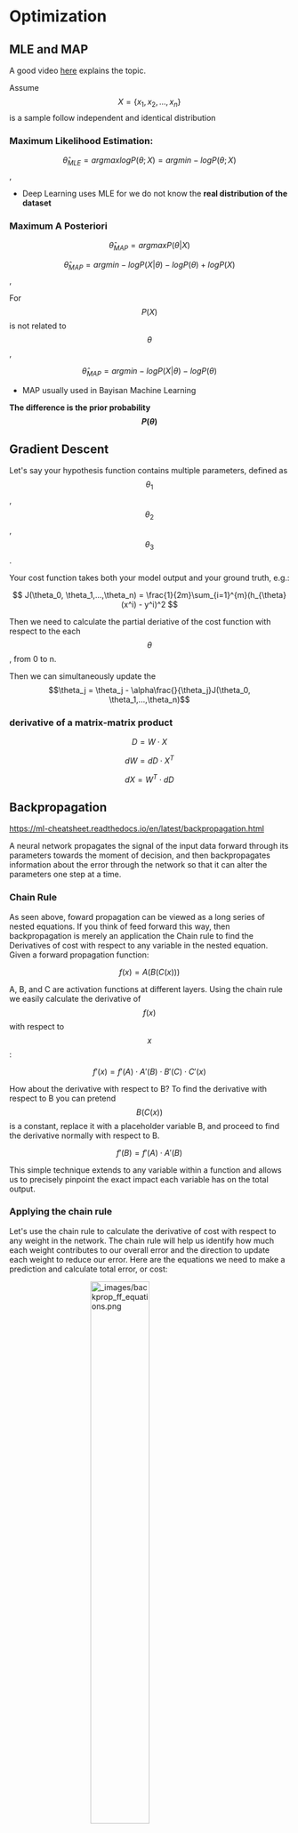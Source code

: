 # Optimization

## MLE and MAP

A good video [here](https://www.youtube.com/watch?v=yH_xwGnW-ig) explains the topic.

Assume $$X = \{x_1, x_2,...,x_n\}$$ is a sample follow independent and identical distribution

### Maximum Likelihood Estimation:

$$\hat \theta_{MLE} = argmax logP(\theta ; X) = argmin -logP(\theta ; X) $$,

- Deep Learning uses MLE for we do not know the **real distribution of the dataset**

### Maximum A Posteriori

$$\hat \theta_{MAP} = argmax P(\theta| X)$$

$$\hat \theta_{MAP}= argmin -logP(X |\theta)-logP(\theta)+logP(X)$$,

For $$P(X)$$ is not related to $$\theta$$,

$$\hat \theta_{MAP} =argmin -logP(X |\theta)-logP(\theta)$$

- MAP usually used in Bayisan Machine Learning

**The difference is the prior probability $$P(\theta)$$**

## Gradient Descent

Let's say your hypothesis function contains multiple parameters, defined as $$\theta_1$$, $$\theta_2$$, $$\theta_3$$.

Your cost function takes both your model output and your ground truth, e.g.:

$$
J(\theta_0, \theta_1,...,\theta_n) = \frac{1}{2m}\sum_{i=1}^{m}(h_{\theta}(x^i) - y^i)^2
$$

Then we need to calculate the partial deriative of the cost function with respect to the each $$\theta$$, from 0 to n.

Then we can simultaneously update the $$\theta_j = \theta_j - \alpha\frac{}{\theta_j}J(\theta_0, \theta_1,...,\theta_n)$$

### derivative of a matrix-matrix product

$$
D = W \cdot X
$$

$$
dW = dD \cdot X^T
$$

$$
dX = W^T \cdot dD
$$

## Backpropagation

https://ml-cheatsheet.readthedocs.io/en/latest/backpropagation.html

A neural network propagates the signal of the input data forward through its parameters towards the moment of decision, and then backpropagates information about the error through the network so that it can alter the parameters one step at a time.

### Chain Rule

As seen above, foward propagation can be viewed as a long series of nested equations. If you think of feed forward this way, then backpropagation is merely an application the Chain rule to find the Derivatives of cost with respect to any variable in the nested equation. Given a forward propagation function:

$$
f(x) = A(B(C(x)))
$$

A, B, and C are activation functions at different layers. Using the chain rule we easily calculate the derivative of $$f(x)$$ with respect to $$x$$:

$$
f'(x) = f'(A) \cdot A'(B) \cdot B'(C) \cdot C'(x)
$$

How about the derivative with respect to B? To find the derivative with respect to B you can pretend $$B(C(x))$$ is a constant, replace it with a placeholder variable B, and proceed to find the derivative normally with respect to B.

$$
f'(B) = f'(A) \cdot A'(B)
$$

This simple technique extends to any variable within a function and allows us to precisely pinpoint the exact impact each variable has on the total output.

### Applying the chain rule

Let's use the chain rule to calculate the derivative of cost with respect to any weight in the network. The chain rule will help us identify how much each weight contributes to our overall error and the direction to update each weight to reduce our error. Here are the equations we need to make a prediction and calculate total error, or cost:

<figure >
<img style="width: 50%;display:block;margin-left:auto;margin-right:auto;" src="https://ml-cheatsheet.readthedocs.io/en/latest/_images/backprop_ff_equations.png" alt="_images/backprop_ff_equations.png"/>
<figcaption style="text-align:center"></figcaption>
</figure>

Given a network consisting of a single neuron, total cost could be calculated as:

$$
Cost = C(R(Z(XW)))
$$

Using the chain rule we can easily find the derivative of Cost with respect to weight W.

$$
C'(W) = C'(R) \cdot R'(Z) \cdot Z'(W) = (\hat{y} - y) \cdot R'(Z) \cdot X
$$

### Example

![img](../../assets/simple_nn_diagram_zo_zh_defined.png)

![img](../../assets/backprop_visually.png)

> NOTE:
>
> $$
> E_0 = \frac{\partial L }{\partial O}
> $$
>
> $$
> E_H = \frac{\partial L }{\partial H}
> $$

## Batch gradient descent

Vanilla gradient descent, aka batch gradient descent, computes the gradient of the cost function to the parameters $$\theta$$ for the entire training dataset.

```python
for i in range(nb_epochs):
  params_grad = evaluate_gradient(loss_function, data, params)
  params = params - learning_rate * params_grad
```

## Stochastic gradient descent

Stochastic gradient descent (SGD) in contrast performs a parameter update for each training example $$x^i$$ and label $$y^i$$. Note that we shuffle the training data at every epoch.

SGD performs frequent updates with a high variance that cause the objective function to fluctuate heavily as in Image 1.

![img](../../assets/sgd_fluctuation.png)

```python
for i in range(nb_epochs):
  np.random.shuffle(data)
  for example in data:
    params_grad = evaluate_gradient(loss_function, example, params)
    params = params - learning_rate * params_grad
```

- Efficient when update gradient
- Slow converge speed, need good learning rate

## Mini-batch gradient descent

Mini-batch gradient descent finally takes the best of both worlds and performs an update for every mini-batch of n training examples. Common mini-batch sizes range between 50 and 256, but can vary for different applications.

```python
for i in range(nb_epochs):
  np.random.shuffle(data)
  for batch in get_batches(data, batch_size=50):
    params_grad = evaluate_gradient(loss_function, batch, params)
    params = params - learning_rate * params_grad
```

## SGD momentum

Momentum is a mehod that helps accelerate SGD in the relevant direction and dampends oscillations seen in the image below.

<figure>
<img style="width:100%;display:block;margin-left:auto;margin-right:auto;" src="../../assets/sgd_momentum.png" alt=""/>
<figcaption></figcaption>
</figure>

$$
m_t = \gamma m_{t-1}+\eta\nabla_{\theta}J(\theta)
$$

$$
\theta=\theta - m_t
$$

Essentially, when using momentum, we push a ball down a hill. The ballaccumulates momentum as it rolls downhill, becoming faster and faster onthe way (until it reaches its terminal velocity if there is air resistance, i.e. $$\gamma<1$$). The same thing happens to our parameter updates: The momentumterm increases for dimensions whose gradients point in the same directionsand reduces updates for dimensions whose gradients change directions. Asa result, we gain **faster convergence** and **reduced oscillation**.

## ADAM

Adaptive Moment Estimation (ADAM) is a method that **computes adaptive learning rate** for each parameter. In addition to storing an exponentially decaying averagae of past squared gradients $$v_t$$ like Adadelta and RMSprop, Adam also keeps an exponentially decaying average of past gradients $$m_t$$, similar to momentum. Whereas momentum can be seen as a ball running down a slope, Adam behaves like a heavy ball with friction, which thus prefers flat minima in the error surface.

1. $$m_t$$ and $$v_t$$ are estimates of the first moment (the mean) and the second moment (the uncentered variance) of the gradients respectively.

$$
m_t = \beta_1 m_{t-1} + (1-\beta_1) g_t
$$

$$
v_t = \beta_2 v_{t-1} + (1-\beta_2) g_t^2
$$

2. Compute bias-corrected first moment estimate and bias-corrected second raw moment estimate.

$$
\hat{m_t} = \frac{m_t}{1-\beta_1^t}
$$

$$
\hat{v_t} = \frac{v_t}{1-\beta_2^t}
$$

$$
\theta_{t+1} = \theta_t - \frac{\eta}{\sqrt{\hat{v_t}} + \epsilon } \hat{m_t}
$$

The authors propose default values of 0.9 for $$\beta_1$$, 0.999 for $$\beta_2$$, and $$10^{-8}$$ for $$\epsilon$$.
